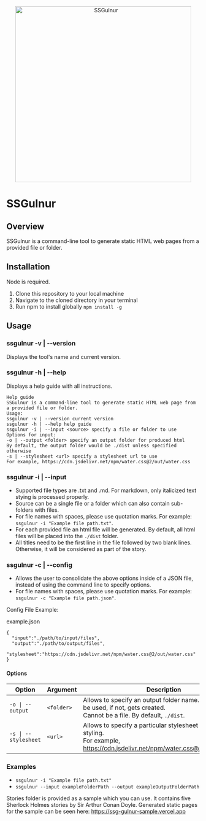 
<p align="center">
<img width="459" alt="SSGulnur" align="center" src="https://user-images.githubusercontent.com/52351598/192425336-04087ba4-0af9-4a29-a167-b84dddbd81bb.png">
</p>

# SSGulnur

## Overview

SSGulnur is a command-line tool to generate static HTML web pages from a provided file or folder.

## Installation

Node is required.

1. Clone this repository to your local machine
2. Navigate to the cloned directory in your terminal 
3. Run npm to install globally 
`npm install -g`

## Usage 

### ssgulnur -v | --version

Displays the tool's name and current version.

### ssgulnur -h | --help

Displays a help guide with all instructions.

```
Help guide
SSGulnur is a command-line tool to generate static HTML web page from a provided file or folder.
Usage:
ssgulnur -v | --version current version
ssgulnur -h | --help help guide
ssgulnur -i | --input <source> specify a file or folder to use
Options for input:
-o | --output <folder> specify an output folder for produced html
By default, the output folder would be ./dist unless specified otherwise
-s | --stylesheet <url> specify a stylesheet url to use
For example, https://cdn.jsdelivr.net/npm/water.css@2/out/water.css
```

### ssgulnur -i | --input <source>

* Supported file types are .txt and .md. For markdown, only italicized text stying is processed properly.
* Source can be a single file or a folder which can also contain sub-folders with files.
* For file names with spaces, please use quotation marks. For example: `ssgulnur -i "Example file path.txt"`.
* For each provided file an html file will be generated. By default, all html files will be placed into the `./dist` folder.
* All titles need to be the first line in the file followed by two blank lines. Otherwise, it will be considered as part of the story.

### ssgulnur -c | --config <source>
* Allows the user to consolidate the above options inside of a JSON file, instead of using the command line to specify options. 
* For file names with spaces, please use quotation marks. For example: `ssgulnur -c "Example file path.json"`.

Config File Example:

example.json
```
{
  "input":"./path/to/input/files",
  "output":"./path/to/output/files",
  "stylesheet":"https://cdn.jsdelivr.net/npm/water.css@2/out/water.css"
}
```


#### Options

 Option | Argument | Description  
---------------|---------------|--------------
 `-o \| --output`|`<folder>`| Allows to specify an output folder name. If exists, will be used, if not, gets created. <br>Cannot be a file. By default, `./dist`.
`-s \| --stylesheet`|`<url>`| Allows to specify a particular stylesheet to use for html styling. <br> For example, https://cdn.jsdelivr.net/npm/water.css@2/out/water.css

### Examples

* `ssgulnur -i "Example file path.txt"`
* `ssgulnur --input exampleFolderPath --output exampleOutputFolderPath`

Stories folder is provided as a sample which you can use. It contains five Sherlock Holmes stories by Sir Arthur Conan Doyle. 
Generated static pages for the sample can be seen here: https://ssg-gulnur-sample.vercel.app

